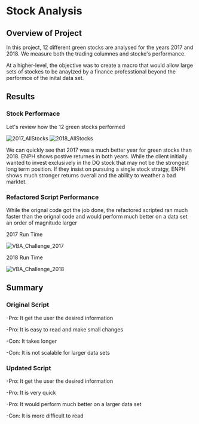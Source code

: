 # Stock Analysis

## Overview of Project
In this project, 12 different green stocks are analysed for the years 2017 and 2018. We measure both the trading columnes and stocke's performance. 

At a higher-level, the objective was to create a macro that would allow large sets of stockes to be anaylzed by a finance professtional beyond the performce of the inital data set. 

## Results 
### Stock Performace 
 Let's review how the 12 green stocks performed 
 
![2017_AllStocks](https://user-images.githubusercontent.com/86968320/135731041-c3fbd1f3-3139-4272-aef3-7bd8f9205565.png)  ![2018_AllStocks](https://user-images.githubusercontent.com/86968320/135731056-060f386b-6fa3-4a76-8c50-b092618d6221.png)

 We can quickly see that 2017 was a much better year for green stocks than 2018. ENPH shows postive returnes in both years. While the client initially wanted to invest exclusively in the DQ stock that may not be the strongest long term position. If they insist on pursuing a single stock stratgy, ENPH shows much stronger returns overall and the ability to weather a bad marktet. 

### Refactored Script Performance

While the orignal code got the job done, the refactored scripted ran much faster than the orignal code and would perform much better on a data set an order of magnitude larger

2017 Run Time 

![VBA_Challenge_2017](https://user-images.githubusercontent.com/86968320/135731032-a6fb1dd2-6dbf-42e7-9e58-ebbaf61c3025.png)

2018 Run Time

![VBA_Challenge_2018](https://user-images.githubusercontent.com/86968320/135731035-52c79d78-e0f3-49e4-86cc-fcace525bd73.png)

## Summary 
### Original Script
-Pro: It get the user the desired information

-Pro: It is easy to read and make small changes

-Con: It takes longer

-Con: It is not scalable for larger data sets

### Updated Script 
-Pro: It get the user the desired information

-Pro: It is very quick

-Pro: It would perform much better on a larger data set

-Con: It is more difficult to read
